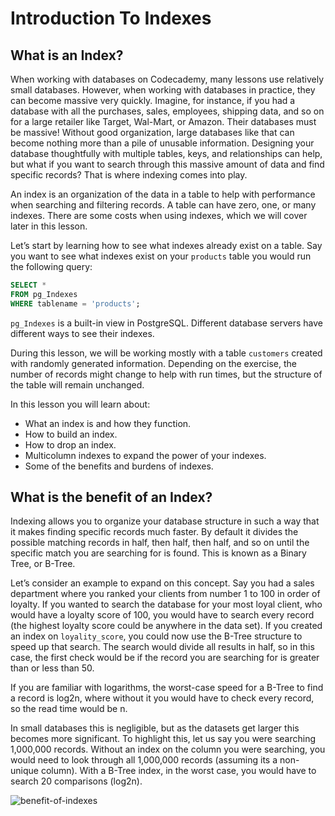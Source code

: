 # Introduction To Indexes

## What is an Index?

When working with databases on Codecademy, many lessons use relatively small databases. However, when working with databases in practice, they can become massive very quickly. Imagine, for instance, if you had a database with all the purchases, sales, employees, shipping data, and so on for a large retailer like Target, Wal-Mart, or Amazon. Their databases must be massive! Without good organization, large databases like that can become nothing more than a pile of unusable information. Designing your database thoughtfully with multiple tables, keys, and relationships can help, but what if you want to search through this massive amount of data and find specific records? That is where indexing comes into play.

An index is an organization of the data in a table to help with performance when searching and filtering records. A table can have zero, one, or many indexes. There are some costs when using indexes, which we will cover later in this lesson.

Let’s start by learning how to see what indexes already exist on a table. Say you want to see what indexes exist on your `products` table you would run the following query:

```sql
SELECT *
FROM pg_Indexes
WHERE tablename = 'products';
```

`pg_Indexes` is a built-in view in PostgreSQL. Different database servers have different ways to see their indexes.

During this lesson, we will be working mostly with a table `customers` created with randomly generated information. Depending on the exercise, the number of records might change to help with run times, but the structure of the table will remain unchanged.

In this lesson you will learn about:

*   What an index is and how they function.
*   How to build an index.
*   How to drop an index.
*   Multicolumn indexes to expand the power of your indexes.
*   Some of the benefits and burdens of indexes.

## What is the benefit of an Index?

Indexing allows you to organize your database structure in such a way that it makes finding specific records much faster. By default it divides the possible matching records in half, then half, then half, and so on until the specific match you are searching for is found. This is known as a Binary Tree, or B-Tree.

Let’s consider an example to expand on this concept. Say you had a sales department where you ranked your clients from number 1 to 100 in order of loyalty. If you wanted to search the database for your most loyal client, who would have a loyalty score of 100, you would have to search every record (the highest loyalty score could be anywhere in the data set). If you created an index on `loyality_score`, you could now use the B-Tree structure to speed up that search. The search would divide all results in half, so in this case, the first check would be if the record you are searching for is greater than or less than 50.

If you are familiar with logarithms, the worst-case speed for a B-Tree to find a record is log2n, where without it you would have to check every record, so the read time would be n.

In small databases this is negligible, but as the datasets get larger this becomes more significant. To highlight this, let us say you were searching 1,000,000 records. Without an index on the column you were searching, you would need to look through all 1,000,000 records (assuming its a non-unique column). With a B-Tree index, in the worst case, you would have to search 20 comparisons (log2n).

![benefit-of-indexes](/home/sanjibpoon/Downloads/download.png)
